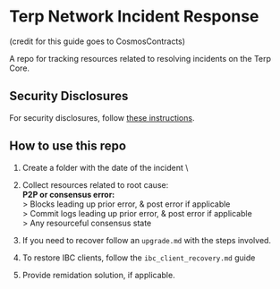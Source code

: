 # Terp Network Incident Response

(credit for this guide goes to CosmosContracts)

A repo for tracking resources related to resolving incidents on the Terp Core.

## Security Disclosures

For security disclosures, follow [these instructions](https://github.com/terpnetwork/terp-core/blob/main/SECURITY.md).

## How to use this repo

1. Create a folder with the date of the incident \
2. Collect resources related to root cause: \
    **P2P or consensus error:** \
            > Blocks leading up prior error, & post error if applicable \
            > Commit logs leading up prior error, & post error if applicable \
            > Any resourceful consensus state 

3. If you need to recover follow an `upgrade.md` with the steps involved.
4. To restore IBC clients, follow the `ibc_client_recovery.md` guide
5. Provide remidation solution, if applicable.